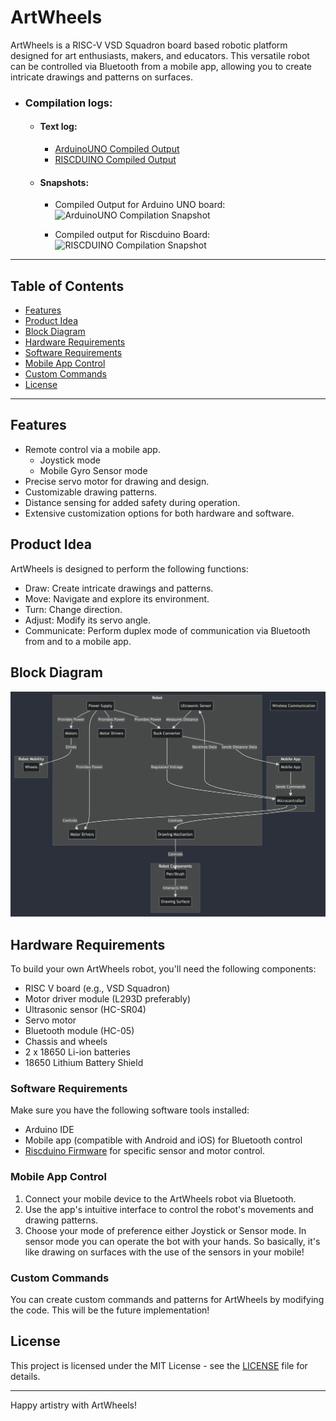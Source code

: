 # ArtWheels

ArtWheels is a RISC-V VSD Squadron board based robotic platform designed for art enthusiasts, makers, and educators. This versatile robot can be controlled via Bluetooth from a mobile app, allowing you to create intricate drawings and patterns on surfaces.

- ### Compilation logs: 
    - #### Text log:
        - [ArduinoUNO Compiled Output](Compiled%20logs/TextFiles/ArduinoUNO_compiled_log.txt)
        - [RISCDUINO Compiled Output](CompilationLogs/TextFiles/Riscduino_compiled_log.txt) 
    - #### Snapshots:
        - Compiled Output for Arduino UNO board:
        ![ArduinoUNO Compilation Snapshot](CompilationLogs/Snapshots/ArduinoUno%20Compiled%20Log%20Screenshot.png)

        - Compiled output for Riscduino Board:
         ![RISCDUINO Compilation Snapshot](CompilationLogs/Snapshots/Riscduino%20Compiled%20Log%20Screenshot.jpeg)

---

## Table of Contents

- [Features](#features)
- [Product Idea](#product-idea)
- [Block Diagram](#block-diagram)
- [Hardware Requirements](#hardware-requirements)
- [Software Requirements](#software-requirements)
- [Mobile App Control](#mobile-app-control)
- [Custom Commands](#custom-commands)
- [License](#license)

---

## Features

- Remote control via a mobile app.
    - Joystick mode
    - Mobile Gyro Sensor mode
- Precise servo motor for drawing and design.
- Customizable drawing patterns.
- Distance sensing for added safety during operation.
- Extensive customization options for both hardware and software.


## Product Idea

ArtWheels is designed to perform the following functions:
- Draw: Create intricate drawings and patterns.
- Move: Navigate and explore its environment.
- Turn: Change direction.
- Adjust: Modify its servo angle.
- Communicate: Perform duplex mode of communication via Bluetooth from and to a mobile app.

## Block Diagram

![Block Diagram](Docs/BlockDiagram.png)

## Hardware Requirements

To build your own ArtWheels robot, you'll need the following components:

- RISC V board (e.g., VSD Squadron)
- Motor driver module (L293D preferably)
- Ultrasonic sensor (HC-SR04)
- Servo motor
- Bluetooth module (HC-05)
- Chassis and wheels
- 2 x 18650 Li-ion batteries
- 18650 Lithium Battery Shield

### Software Requirements

Make sure you have the following software tools installed:

- Arduino IDE
- Mobile app (compatible with Android and iOS) for Bluetooth control
- [Riscduino Firmware](https://github.com/dineshannayya/riscduino_firmware) for specific sensor and motor control.

### Mobile App Control

1. Connect your mobile device to the ArtWheels robot via Bluetooth.
2. Use the app's intuitive interface to control the robot's movements and drawing patterns.
3. Choose your mode of preference either Joystick or Sensor mode. In sensor mode you can operate the bot with your hands. So basically, it's like drawing on surfaces with the use of the sensors in your mobile!

### Custom Commands

You can create custom commands and patterns for ArtWheels by modifying the code. This will be the future implementation!

## License

This project is licensed under the MIT License - see the [LICENSE](Docs/LICENSE) file for details.

---

Happy artistry with ArtWheels!
